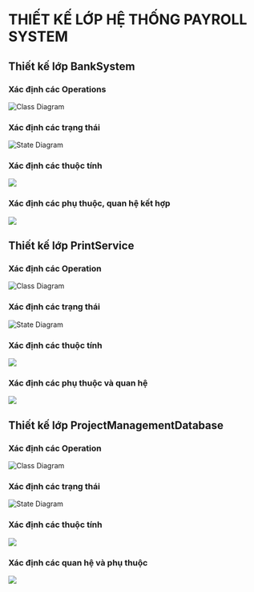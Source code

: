 # THIẾT KẾ LỚP HỆ THỐNG PAYROLL SYSTEM
## Thiết kế lớp BankSystem
### Xác định các Operations
![Class Diagram](https://www.planttext.com/api/plantuml/png/hLEzReCm4Duj-HrkX1Ro0AX3ceqbhPI-mE4SAGgsaNqCKTftBo8134HLXsxclhllvsosdj5ngsifAiFaIbG4-GxD-N3nJ1gkKW0y7wcnlkAemOlw97NEuFr-Ig3ecdDJMgUHAsiosCqBiHJVKaYXQlH-2TxuKuEQCZYmgyofBpZRSdVUjxeWDo41qM3Wpe3QjeOpA6kBt7iU6g8P5FVOYVYrhqRnEB8m-U7GU5I1oPL4obFFMqCko3z-_fQcCw8S8LDacyLO0ZEr11vItCBujj3TtQpt_9zNEEe4Uuc2_DboQOETwLbDblAnTWqJ_8KkV9ilNvjDm2f5W3sbwJB52XyMy70mq0xnoVfAVKlcsFz9Fm00)
### Xác định các trạng thái
![State Diagram](https://www.planttext.com/api/plantuml/png/VPA_JiCm4CRtI7c7KwSKfI-G0HMOig1AHLqGWskxnMfiH_PvQ17lZly4Oop4bBlFNyw_xvAjHMBGoQbjV8KSLZjofU-SNbP0B7mtyD4s0AztRx3PtCEJuTxAWhIKKJwGIR3G3N3c-22rKzYjWokVHD_EQCgj3JxhZb8ifYn7ax-hRJxR9dCz4dLvCKHPGb5e5V4gxJVbg0GAV_4jaHPj6M806ejEppsGoDo3qGw5EZyxkQv3xYCnrl1PJhErd2UUfcjr4aOcLzR_ZZY6FFkhHIvZlAAleh69nqp-MQxKCm_0-AojvvgNRzV3qOyPrKaRISAQoctxDshY5AjOQuS_zJynjbon-2Dz0G00)
### Xác định các thuộc tính
![](https://www.planttext.com/api/plantuml/png/fLDBReCm4DqZSGSleOKS0A4e9Sg2JLiflS00Gug2RMGF2zJsxhK87mDHLAaxCyz-dvdXe0aKjRnsdKeGgX9oP6a2udhkD25dNwx3s7E1ZTGLUGrq-IVcruYz3wU0PUPoAagfE50bHSIIPS5tdH_NSPsy1gtN88lZHBQY0DNjzpUnK037Y9r9LUBI5vHioPnVMvwXcX6BTNHZw4w2Afh9W1jwYbXPIw2-WhofPOT6uZIS-eWZXRTuuVVO1Ucbhth-nBJAzA50QCY7J4SfICdwWGkQxxyrgApMJP-FiXjJkK8Wz6IpUXQmXLh0xbBSWkasusQisn4Dqzya-UycJ9fMlpoh5z6wcQErUJjdUyUwGa76P3g2ayqXs5-OxMsFltSxIy1rBEmf3DU1DlZOYxiFBMqR7rEifGyeYlx7_0K0)
### Xác định các phụ thuộc, quan hệ kết hợp
![](https://www.planttext.com/api/plantuml/png/fLJDReCm3BuZyGuvmjRo0AX27LKFNBP9tGkurErGIO8ISq3RtdqH9H12LKtQ2UEVpzzd6xQQG57Bwp2e1A4wGucio45S3vqcvEmh31XxFc4ZTKLH0rtvYUKrPU-3jM97aro8irGSg98YPVdS4OV1JnY4GLc3rdwGRJQvRCK9L9TbjsPh0HnJTY1LYKllKB8bOx-s_8XgYZYebes1smkgQ083Rk0fPUTQ0lKUv4qjEpGjzeFLIxGGqQmYxcCNf9VU6yKZagVfGu7GK0wQTbAGalK35ZJblpMedD6Dhu-q6rAbGY2CPEELhTYisuhTXRW9q-sHcxKkLpHiVw7alvSmzdJc5JcpIFrXMchJTKxqTdM5WWp9mWP7ceEmlo2xrxxvJXAdGHWuiQVrsXUqYDjPt2rqUhjngy9lFMUM9DbqvQdHR1Q1ufHbopJ_4vjd-yTgAyRxyVAtvjd_7tu1)
## Thiết kế lớp PrintService
### Xác định các Operation
![Class Diagram](https://www.planttext.com/api/plantuml/png/dLFBQiCm4BmBz0ywrhJ-WH1C-iWXbsB85wYoufZgOUHrmPJ-U-MLeoIst4ClOj7CxiwELhiEk8DUAqg4ubt7IjSOE4htrGZ9jjjNQy1PLHJicnB67jiHVcZv8CvIV6vOEKLF317fDkm8Fgepf0idESY3vhLC96NNi0pPoAJaXvAe9q7mkbviRohkXYZieszKXQJGpTUUYdcmbh3NhRA3HE0Ipx5thX4F4ypHmziIUzPU1upt9sKvt2kV58_7YQERCPxv2UVWqQGvIzL93HsoiwHXdhytq41avnp5Hgah4_nbrqsRo-MYpNyDnTftsvVdnSf-hD9IqEmPF2MrKYFrEkZYxMugKRAJfi8lymi0)
### Xác định các trạng thái
![State Diagram](https://www.planttext.com/api/plantuml/png/dL8zJyCm4DqZvJ-SEW6YVo03AbGCtIeO4OEnJy72SIB7gLGG_ntxpawSTcFAktllFjuvkz4BvwVEr5L07c5p56VvYV9h0sA47C1FNG6ytRt3Tli0UuT1gc8gGKe_Tlra_Gjwf_64ge4MFUTkRgFsWgUQvsum_HbnNPMpN7UbeSgZqzP7_H01ArEE-B1iNVtMrPKn5hb39rfScIo9jU63rLuBex_PT14I_JHfexHj6_Y8YFfG5zugqxFMDw0ZJNZH-7_wYkGhkfEMoK-HkF2X39A1y4t3UedZIBlpl24TuvvZT6c1hEC-SVlqz0r80cmubrDLALky5SFe2el3t7xVXnV7vGXppDUOmzKzTcWL_ST_)
### Xác định các thuộc tính
![](https://www.planttext.com/api/plantuml/png/bLF1ReCm3Br7uXzoBDhuWQf2tTOUk4n8_O8CN8gM11JC93JjtvS4I6a8atP1Ljwp_VniZXqoXRtW4IauwpgQgrhY1THNNG0z7DuQYQhXQKg_8qBfKslWNSk6uWR5vvxcK_HCBG9gJo-eeogsz481GyW4go2G5D_3VCosp8ZyHCJf2H2qhjUcboLJWnFsqTUyjAIncwuz5TDW1NWMBMy6iC0S-zWx4nOV9_3HxBJ6NeJMWURzoXk6vZcfJLlNVJdAD8BvN9crryMUmNWRJPlAnA4w8HV6x3ZeeEQV9TRes0cpwfVQOPhLysWkiNl8YFzmOTloXRBvSQrCwaqilNR2ijFMUlwpFAlXuTAJ9DsunKrQ2F8sh2cXypNKko6hirXKYiWHP6b_pry0)
### Xác định các phụ thuộc và quan hệ 
![](https://www.planttext.com/api/plantuml/png/bLH1ReCm4BmZyGSVWrho01IXj4qEN2galC25JO9Y339B9LJrxxKD630cKYzXvHcFPsTNEJP81RObyxsCqQOXgIWuNa1y5ncGm-6ZuYWg5iVan_S8UQaLlAjfbzqXUqGa7QfNeX4G4RcWh6w1fcS2A49IqXiuBWLJcVQtDTFtVdtF-74GfA_tgkKv5PqnzjKMBDUa_ZMfFOX9y0PuBcjMTQ21iRQnJrfglE_0HfFJ6dihfGzKvrTMKLJ7OQ6UDQ_FMnbQK3zNgkCrjHKmtllG1fd0fUDAeRyTE1EK_3F70WqxfDhzt3iClLePZHAxnOtWIGhRaS-SZOThPrnEOfwrCPQSjiRpd-5f3ujD3yDuOnStQIx8ch2akDPNKQT0LcinKrhvtEyd0oIImULG0y_ZsCMpXIs-ozep_Is-6UEIVvHV_SVo1m00)
## Thiết kế lớp ProjectManagementDatabase
### Xác định các Operation
![Class Diagram](https://www.planttext.com/api/plantuml/png/bLJBJiCm4BnRyZ_uc0ho0psWYlJOLa2-OEEiWf7ZWBskG8X_9-yuLQ3fnNAyEpExEtPsZi2IBpLdKeDpuibMRoZf20OABD7G7WWoS9XeLN-9Ryw4k2kGabUm1PvycQ5raRIAq2hOYfIiCiLcAyQ4WtB4sGzdLpKMs6-atZ_Ewke9fKKWJAbU6hbeqt3r7sq2VgBqXCyUxLVqqQo1sWiwhob56ehh8f6ij2_D0JBKGNQt2MJ7WgBthkyJb3ZatOipQ8zBlRKKaESJNWwx8Aj6d2kLpuQGLCRKEgeog_eFaEDf3rmxbu1YF9tCN3MliFxGtfwc7iJw_eTWXuqNvjwUpqRVgjpaLQzvxSN4ySFVD_uVU0kykC-SNLxm9cdocxF0-oOKs3nvsmG2ynOfvozixiWiWRCTchpzW_m2)
### Xác định các trạng thái
![State Diagram](https://www.planttext.com/api/plantuml/png/bLFBJiCm4Bn7oZzOFGL4Vw07L4X1Gg9LQO-8WskFKgCaRUrrnKFyExRpWBIXg9TeTxmptjbrneQu9blaSUGY0XlCzUOLWgQyv1aAb3JXn5VS8CsLomQC6pQVJbBs6KUCFL--iE7mcZsKYXJFrGUaXt-buNY1dOKXLMRfckiCCrkieCs8PQ0EaWYj25hn2o_p1wsM551xo0D1NS4j-gWC9RLO3o58EHDnz1L7_y-WSN-M-NkGM9-sVk2xbr6x9glBOp4Ty5xNVOH-svFRJb4mwx3PMMvJ3UutjlIQVdOZ9Zo45gWQEweBxBit2ElX9mlzFc88EKAMxFmtaBjbWUbs9c2CmnOmDgSbtCtR2coHwkgUqaxhxHIQrbiWsLOlOyOBNB4zpoqwPjh2e7SZPLUDov_NbuWc2We7jLK_csARWo1T7tLOpwuvwEnnZ5A6F_aR)
### Xác định các thuộc tính
![](https://www.planttext.com/api/plantuml/png/bLH1Ri8m4Bn7yXzy36hp0OGY1FH6KLjUi3Yhr9NZjFOQ5LNzU-q0mO4KmiLoxDcPzUnkffR0aAiKIuG2Q_cBgJzGq3DeAB52JGiWs835kPB-YqycyrgJgLMUyn-MSFvG8itVmPIuSjK6ZKs5aOH6mfYloKXTZiQy1Iob9PRyikIctWsbEsKMiqwEddnMErs0sRNimY0Ghial8Ozq58WF7mq0lr4umbU7PfT-XJMIVaFh5AsHZfdkRr9HArVf9MnGHUZz9f9jiqi_zuQieC8Zxf5lGJdiUsX30KLnYXV7NOJo4TjQ5W6SYTYZQvPvzxLFHDRwVhSYclQqfw137OtesbDFzwH9qYvkZq6cns-CNt_9w8qTxgSTyy0oQL5vlzI5JDPJykQyK_KceRlQv21_QwApBFz_2g-4Du5dSyMIyq4Be5CdiIJggd0LzSofKS95LFrUocxRTklO0R1aYhfe_d1_)
### Xác định các quan hệ và phụ thuộc
![](https://www.planttext.com/api/plantuml/png/bLN1ReCm3BqZyGyvKctq0r25ghQxTTMsVa4QBCOKGfSurQff_xw4jf0m1lGIalZvsNcsnL8XbQXB7WQCKwN8Ywm-WE4p5JI74WHkAD83LR3cXJcHnM9T2PGLJrFo7GQ4FEI0wtSgSzZfyW1IHKmM2BAW2TcZB4G-IqW3s1OAm-0d34RZZKIwCyncvULeo5UL5XcLvuQTIQ08UpIBpIEQMUBheGR05p2DyAf1dgDFkpgXtq1fZdl0MwONIyGghaknfGVW3lgoSS8ssKN7Yo0xMi8DzqXEb6leUsXDGREizMUtdOCo7gUgo2muPgv6Gv8PzOL9fAZ4_MevDCrjJq6dAkhGDRU6xabWWMUtFIQ9xhxHVVrVHYFiT3rLGYpBea6b_Q7-X8bxIbxVUrMl4xghJQxXnoOwZjF_ft30lNRip5KOT0VDWjfE2WEdgwp9wPcsKQp1gNulfT-sVXqzm1G9vlC12KXYAfR14KIMfaDwM9Pkhhvlrsez7476mQr6uzXsKYOauUdduvVcM_yWVW40)
